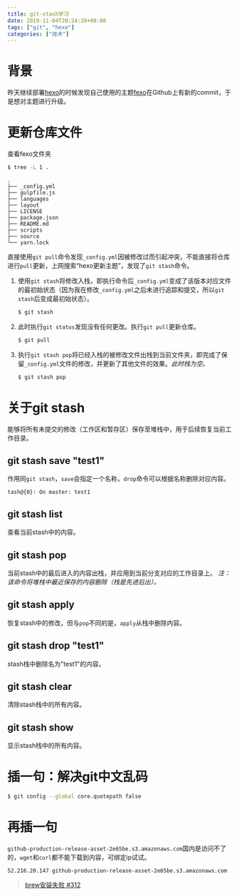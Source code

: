 ```yaml
---
title: git-stash学习
date: 2019-11-04T20:24:20+08:00
tags: ["git", "hexo"]
categories: ["技术"]
---
```

# 背景

昨天继续部署[hexo](https://github.com/hexojs/hexo)的时候发现自己使用的主题[fexo](https://github.com/forsigner/fexo)在Github上有新的commit，于是想对主题进行升级。

# 更新仓库文件

查看fexo文件夹

```bash
$ tree -L 1 .
```

```
.
├── _config.yml
├── gulpfile.js
├── languages
├── layout
├── LICENSE
├── package.json
├── README.md
├── scripts
├── source
└── yarn.lock
```

直接使用`git pull`命令发现`_config.yml`因被修改过而引起冲突，不能直接将仓库进行`pull`更新，上网搜索“hexo更新主题”，发现了`git stash`命令。

1. 使用`git stash`将修改入栈，即执行命令后`_config.yml`变成了该版本对应文件的最初始状态（因为我在修改`_config.yml`之后未进行追踪和提交，所以`git stash`后变成最初始状态）。

   ```bash
   $ git stash
   ```

2. 此时执行`git status`发现没有任何更改。执行`git pull`更新仓库。

   ```bash
   $ git pull
   ```

3. 执行`git stash pop`将已经入栈的被修改文件出栈到当前文件夹，即完成了保留`_config.yml`文件的修改，并更新了其他文件的效果。*此时栈为空。*

   ```bash
   $ git stash pop
   ```

# 关于git stash

 能够将所有未提交的修改（工作区和暂存区）保存至堆栈中，用于后续恢复当前工作目录。 

## git stash save "test1"

作用同`git stash`，`save`会指定一个名称，`drop`命令可以根据名称删除对应内容。

```
tash@{0}: On master: test1
```

## git stash list

查看当前stash中的内容。

## git stash pop

当前stash中的最后进入的内容出栈，并应用到当前分支对应的工作目录上。 
 *注：该命令将堆栈中最近保存的内容删除（栈是先进后出）。* 

## git stash apply

恢复stash中的修改，但与`pop`不同的是，`apply`从栈中删除内容。

## git stash drop "test1"

stash栈中删除名为"test1"的内容。

## git stash clear

清除stash栈中的所有内容。

## git stash show

显示stash栈中的所有内容。

# 插一句：解决git中文乱码

```bash
$ git config --global core.quotepath false
```

# 再插一句

`github-production-release-asset-2e65be.s3.amazonaws.com`国内是访问不了的，`wget`和`curl`都不能下载到内容，可绑定ip试试。

```
52.216.20.147 github-production-release-asset-2e65be.s3.amazonaws.com
```

> [brew安装失败 #312](https://github.com/oldj/SwitchHosts/issues/312)